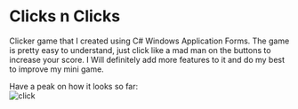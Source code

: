 # Clicks n Clicks
Clicker game that I created using C# Windows Application Forms. The game is pretty easy to understand, just click like a mad man on the buttons to increase your score.
I Will definitely add more features to it and do my best to improve my mini game.


Have a peak on how it looks so far:\
![click](https://user-images.githubusercontent.com/16005672/54707844-b5b96500-4b4a-11e9-9fcc-1cd28204523c.jpg)
